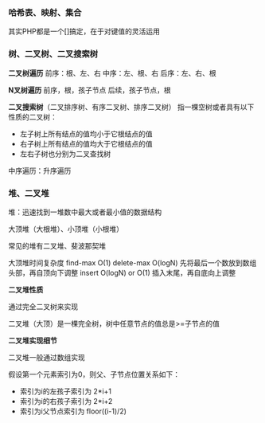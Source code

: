 ### 哈希表、映射、集合

其实PHP都是一个[]搞定，在于对键值的灵活运用

### 树、二叉树、二叉搜索树

**二叉树遍历**
前序：根、左、右
中序：左、根、右
后序：左、右、根

**N叉树遍历**
前序，根，孩子节点
后续，孩子节点，根

**二叉搜索树**（二叉排序树、有序二叉树、排序二叉树）
指一棵空树或者具有以下性质的二叉树：
- 左子树上所有结点的值均小于它根结点的值
- 右子树上所有结点的值均大于它根结点的值
- 左右子树也分别为二叉查找树

中序遍历：升序遍历

### 堆、二叉堆

堆：迅速找到一堆数中最大或者最小值的数据结构

大顶堆（大根堆）、小顶堆（小根堆）

常见的堆有二叉堆、斐波那契堆

大顶堆时间复杂度
find-max O(1)
delete-max O(logN) 先将最后一个数放到数组头部，再自顶向下调整
insert O(logN) or O(1) 插入末尾，再自底向上调整

**二叉堆性质**

通过完全二叉树来实现

二叉堆（大顶）是一棵完全树，树中任意节点的值总是>=子节点的值

**二叉堆实现细节**

二叉堆一般通过数组实现

假设第一个元素索引为0，则父、子节点位置关系如下：
- 索引为i的左孩子索引为 2*i+1
- 索引为i的右孩子索引为 2*i+2
- 索引为i父节点索引为 floor((i-1)/2)